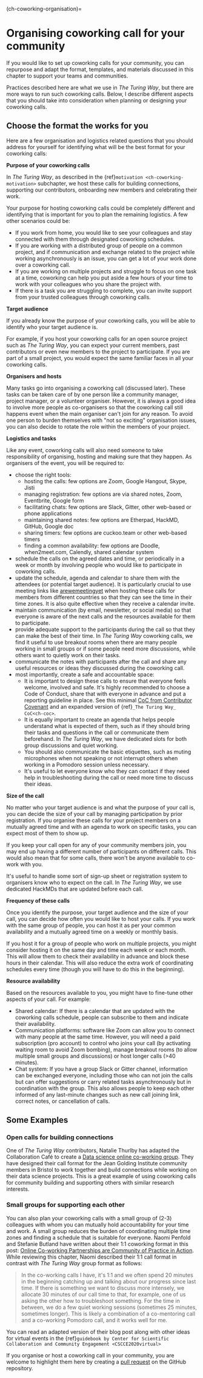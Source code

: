 (ch-coworking-organisation)=
# Organising coworking call for your community

If you would like to set up coworking calls for your community, you can repurpose and adapt the format, templates, and materials discussed in this chapter to support your teams and communities.

Practices described here are what we use in _The Turing Way_, but there are more ways to run such coworking calls.
Below, I describe different aspects that you should take into consideration when planning or designing your coworking calls.

## Choose the format the works for you

Here are a few organisation and logistics related questions that you should address for yourself for identifying what will be the best format for your coworking calls:

**Purpose of your coworking calls**

In _The Turing Way_, as described in the {ref}`motivation <ch-coworking-motivation>` subchapter, we host these calls for building connections, supporting our contributors, onboarding new members and celebrating their work.

Your purpose for hosting coworking calls could be completely different and identifying that is important for you to plan the remaining logistics.
A few other scenarios could be:
  - If you work from home, you would like to see your colleagues and stay connected with them through designated coworking schedules.
  - If you are working with a distributed group of people on a common project, and if communication and exchange related to the project while working asynchronously is an issue, you can get a lot of your work done over a coworking call.
  - If you are working on multiple projects and struggle to focus on one task at a time, coworking can help you put aside a few hours of your time to work with your colleagues who you share the project with.
  - If there is a task you are struggling to complete, you can invite support from your trusted colleagues through coworking calls.

  **Target audience**

  If you already know the purpose of your coworking calls, you will be able to identify who your target audience is.

  For example, if you host your coworking calls for an open source project such as _The Turing Way_, you can expect your current members, past contributors or even new members to the project to participate.
  If you are part of a small project, you would expect the same familiar faces in all your coworking calls.

**Organisers and hosts**

Many tasks go into organising a coworking call (discussed later).
These tasks can be taken care of by one person like a community manager, project manager, or a volunteer organiser.
However, it is always a good idea to involve more people as co-organisers so that the coworking call still happens event when the main organiser can't join for any reason.
To avoid one person to burden themselves with "not so exciting" organisation issues, you can also decide to rotate the role within the members of your project.

**Logistics and tasks**

Like any event, coworking calls will also need someone to take responsibility of organising, hosting and making sure that they happen.
As organisers of the event, you will be required to:
- choose the right tools:
  - hosting the calls: few options are Zoom, Google Hangout, Skype, Jisti
  - managing registration: few options are via shared notes, Zoom, Eventbrite, Google form
  - facilitating chats: few options are Slack, Gitter, other web-based or phone applications
  - maintaining shared notes: few options are Etherpad, HackMD, GitHub, Google doc
  - sharing timers: few options are cuckoo.team or other web-based timers
  - finding a common availability: few options are Doodle, when2meet.com, Calendly, shared calendar system
- schedule the calls on the agreed dates and time, or periodically in a week or month by involving people who would like to participate in coworking calls.
- update the schedule, agenda and calendar to share them with the attendees (or potential target audience). It is particularly crucial to use meeting links like [arewemeetingyet](arewemeetingyet.com/) when hosting these calls for members from different countries so that they can see the time in their time zones. It is also quite effective when they receive a calendar invite.
- maintain communication (by email, newsletter, or social media) so that everyone is aware of the next calls and the resources available for them to participate.
- provide adequate support to the participants during the call so that they can make the best of their time. In _The Turing Way_ coworking calls, we find it useful to use breakout rooms when there are many people working in small groups or if some people need more discussions, while others want to quietly work on their tasks.
- communicate the notes with participants after the call and share any useful resources or ideas they discussed during the coworking call.
- most importantly, create a safe and accountable space:
  - It is important to design these calls to ensure that everyone feels welcome, involved and safe. It's highly recommended to choose a Code of Conduct, share that with everyone in advance and put a reporting guideline in place. See this minimal [CoC from Contributor Covenant](https://www.contributor-covenant.org/) and an expanded version of {ref}`_The Turing Way_ CoC<ch-coc>`.
  - It is equally important to create an agenda that helps people understand what is expected of them, such as if they should bring their tasks and questions in the call or communicate them beforehand. In _The Turing Way_, we have dedicated slots for both group discussions and quiet working.
  - You should also communicate the basic etiquettes, such as muting microphones when not speaking or not interrupt others when working in a Pomodoro session unless necessary.
  - It's useful to let everyone know who they can contact if they need help in troubleshooting during the call or need more time to discuss their ideas.

**Size of the call**

No matter who your target audience is and what the purpose of your call is, you can decide the size of your call by managing participation by prior registration.
If you organise these calls for your project members on a mutually agreed time and with an agenda to work on specific tasks, you can expect most of them to show up.

If you keep your call open for any of your community members join, you may end up having a different number of participants on different calls.
This would also mean that for some calls, there won't be anyone available to co-work with you.

It's useful to handle some sort of sign-up sheet or registration system to organisers know who to expect on the call.
In _The Turing Way_, we use dedicated HackMDs that are updated before each call.

**Frequency of these calls**

Once you identify the purpose, your target audience and the size of your call, you can decide how often you would like to host your calls.
If you work with the same group of people, you can host it as per your common availability and a mutually agreed time on a weekly or monthly basis.

If you host it for a group of people who work on multiple projects, you might consider hosting it on the same day and time each week or each month.
This will allow them to check their availability in advance and block these hours in their calendar.
This will also reduce the extra work of coordinating schedules every time (though you will have to do this in the beginning).

**Resource availability**

Based on the resources available to you, you might have to fine-tune other aspects of your call.
For example:
- Shared calendar: If there is a calendar that are updated with the coworking calls schedule, people can subscribe to them and indicate their availability.
- Communication platforms: software like Zoom can allow you to connect with many people at the same time. However, you will need a paid subscription (pro account) to control who joins your call (by activating waiting room to avoid Zoom bombing), manage breakout rooms (to allow multiple small groups and discussions) or host longer calls (>40 minutes).
- Chat system: If you have a group Slack or Gitter channel, information can be exchanged everyone, including those who can not join the calls but can offer suggestions or carry related tasks asynchronously but in coordination with the group.
This also allows people to keep each other informed of any last-minute changes such as new call joining link, correct notes, or cancellation of calls.

## Some Examples

### Open calls for building connections

One of _The Turing Way_ contributors, Natalie Thurlby has adapted the Collaboration Café to create a [Data science online co-working group](http://bristol.ac.uk/golding/ask-jgi/data-science-online-co-working-group/).
They have designed their call format for the Jean Golding Institute community members in Bristol to work together and build connections while working on their data science projects.
This is a great example of using coworking calls for community building and supporting others with similar research interests.

### Small groups for supporting each other

You can also plan your coworking calls with a small group of (2-3) colleagues with whom you can mutually hold accountability for your time and work.
A small group reduces the burden of coordinating multiple time zones and finding a schedule that is suitable for everyone.
Naomi Penfold and Stefanie Butland have written about their 1:1 coworking format in this post: [Online Co-working Partnerships are Community of Practice in Action](https://www.cscce.org/2020/02/04/online-co-working-partnerships-are-community-of-practice-in-action/#more-3009).
While reviewing this chapter, Naomi described their 1:1 call format in contrast with _The Turing Way_ group format as follows:

> In the co-working calls I have, it's 1:1 and we often spend 20 minutes in the beginning catching up and talking about our progress since last time.
If there is something we want to discuss more intensely, we allocate 30 minutes of our call time to that, for example, one of us asking the other how to troubleshoot something.
For the time in between, we do a few quiet working sessions (sometimes 25 minutes, sometimes longer).
This is likely a combination of a co-mentoring call and a co-working Pomodoro call, and it works well for me.

You can read an adapted version of their blog post along with other ideas for virtual events in the {ref}`guidebook by Center for Scientific Collaboration and Community Engagement <CSCCE2020virtual>`

If you organise or host a coworking call in your community, you are welcome to highlight them here by creating a [pull request](https://github.com/alan-turing-institute/the-turing-way/pulls) on the GitHub repository.
